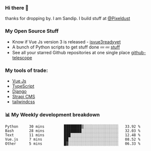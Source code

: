 ### Hi there 👋

thanks for dropping by.
I am Sandip. I build stuff at [@Pixeldust](github.com/pixeldust-in/)

###  **My Open Source Stuff**

 - Know if Vue Js version 3 is released -  [isvue3readyyet](https://github.com/sandiprb/isvue3readyyet)
 - A bunch of Python scripts to get stuff done 💤 💤 [stuff](https://github.com/sandiprb/stuff)
 - See all your starred Github repositories at one single place [github-telescope](https://github.com/sandiprb/github-telescope)



###  **My tools of trade:**
 - [Vue Js](https://github.com/vuejs/vue/)
 - [TypeScript](https://github.com/microsoft/TypeScript)
 - [Django](github.com/django/django)
 - [Strapi CMS](github.com/strapi/strapi)
 - [tailwindcss](https://github.com/tailwindlabs/tailwindcss)


###  📊 **My Weekly development breakdown**
<!--START_SECTION:waka-->

```text
Python     30 mins         ████████▒░░░░░░░░░░░░░░░░   33.92 %
Bash       28 mins         ████████░░░░░░░░░░░░░░░░░   32.03 %
Text       11 mins         ███░░░░░░░░░░░░░░░░░░░░░░   12.48 %
Vue.js     7 mins          ██░░░░░░░░░░░░░░░░░░░░░░░   08.52 %
Other      5 mins          █▓░░░░░░░░░░░░░░░░░░░░░░░   06.33 %
```

<!--END_SECTION:waka-->
